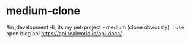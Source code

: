 # medium-clone
#in_development
Hi, its my pet-project - medium (clone obviously). I use open blog api https://api.realworld.io/api-docs/
